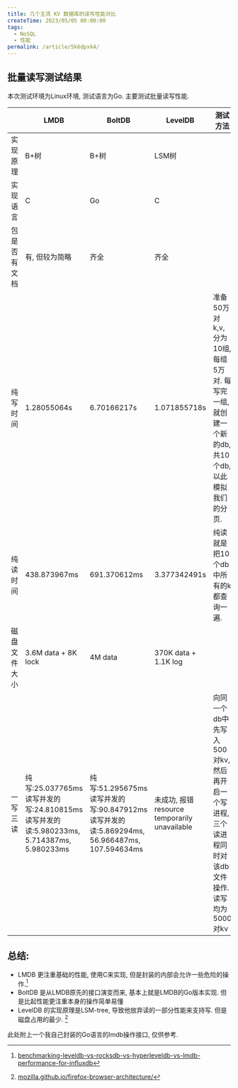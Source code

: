 ```yaml
---
title: 几个主流 KV 数据库的读写性能对比
createTime: 2023/05/05 00:00:00
tags:
  - NoSQL
  - 性能
permalink: /article/5k6dpxk4/
---
```

## 批量读写测试结果
本次测试环境为Linux环境, 测试语言为Go. 主要测试批量读写性能.

|              | LMDB                                                                                                | BoltDB                                                                                                 | LevelDB                                      | 测试方法                                                                                          |
| ------------ | --------------------------------------------------------------------------------------------------- | ------------------------------------------------------------------------------------------------------ | -------------------------------------------- | ------------------------------------------------------------------------------------------------- |
| 实现原理     | B+树                                                                                                | B+树                                                                                                   | LSM树                                        |                                                                                                   |
| 实现语言     | C                                                                                                   | Go                                                                                                     | C                                            |                                                                                                   |
| 包是否有文档 | 有, 但较为简略                                                                                      | 齐全                                                                                                   | 齐全                                         |                                                                                                   |
| 纯写时间     | 1.28055064s                                                                                         | 6.70166217s                                                                                            | 1.071855718s                                 | 准备50万对k,v,  分为10组, 每组5万对.  每写完一组, 就创建一个新的db, 共10个db, 以此模拟我们的分页. |
| 纯读时间     | 438.873967ms                                                                                        | 691.370612ms                                                                                           | 3.377342491s                                 | 纯读就是把10个db中所有的k都查询一遍.                                                              |
| 磁盘文件大小 | 3.6M data + 8K lock                                                                                 | 4M data                                                                                                | 370K data + 1.1K log                         |                                                                                                   |
| 一写三读     | 纯写:25.037765ms<br />读写并发的写:24.810815ms<br />读写并发的读:5.980233ms, 5.714387ms, 5.980233ms | 纯写:51.295675ms<br />读写并发的写:90.847912ms<br />读写并发的读:5.869294ms, 56.966487ms, 107.594634ms | 未成功, 报错resource temporarily unavailable | 向同一个db中先写入500对kv, 然后再开启一个写进程, 三个读进程同时对该db文件操作. 读写均为5000对kv   |



## 总结: 
- LMDB 更注重基础的性能, 使用C来实现, 但是封装的内部会允许一些危险的操作.[^first]
- BoltDB 是从LMDB原先的接口演变而来, 基本上就是LMDB的Go版本实现. 但是比起性能更注重本身的操作简单易懂
- LevelDB 的实现原理是LSM-tree, 导致他放弃读的一部分性能来支持写. 但是磁盘占用的最少. [^second]

此处附上一个我自己封装的Go语言的lmdb操作接口, 仅供参考.
<RepoCard repo="dingyuqi/lmdb-storage" />

[^first]: [benchmarking-leveldb-vs-rocksdb-vs-hyperleveldb-vs-lmdb-performance-for-influxdb](https://www.influxdata.com/blog/benchmarking-leveldb-vs-rocksdb-vs-hyperleveldb-vs-lmdb-performance-for-influxdb/#:~:text=Under%20the%20covers%20LevelDB%20is%20a%20Log%20Structured,tool%20that%20isolated%20the%20storage%20engines%20for%20testing.)
[^second]: [mozilla.github.io/firefox-browser-architecture/](https://mozilla.github.io/firefox-browser-architecture/text/0017-lmdb-vs-leveldb.html#:~:text=LMDB%20uses%20the%20OpenLDAP%20Public%20License%2C%20which%20appears,including%20Rust%20via%20the%20lmdb%20crate%2C%20among%20others.)
